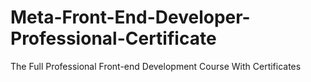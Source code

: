 # Meta-Front-End-Developer-Professional-Certificate
The Full Professional Front-end Development Course With Certificates
